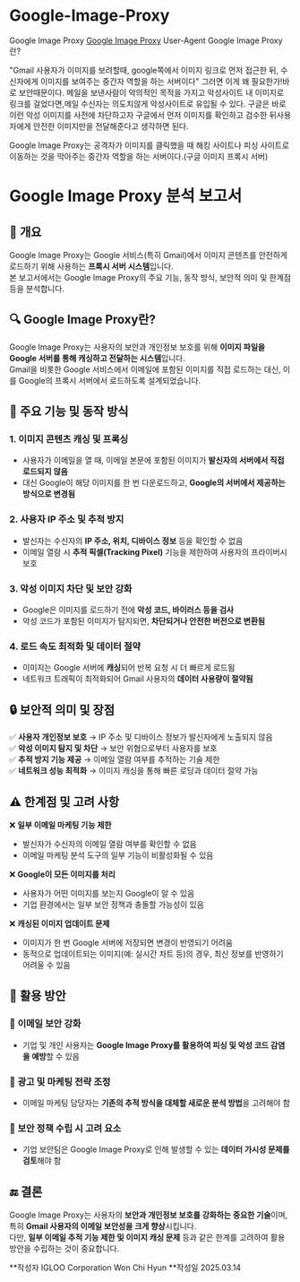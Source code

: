 # Google-Image-Proxy
Google Image Proxy
[Google Image Proxy](https://tomatohj.tistory.com/45)
User-Agent Google Image Proxy 란?

"Gmail 사용자가 이미지를 보려할때, google쪽에서 이미지 링크로 먼저 접근한 뒤, 수신자에게 이미지를 보여주는 중간자 역할을 하는 서버이다"
그러면 이게 왜 필요한가!바로 보안때문이다.
메일을 보낸사람이 악의적인 목적을 가지고 악성사이트 내 이미지로 링크를 걸었다면,메일 수신자는 의도치않게 악성사이트로 유입될 수 있다. 구글은 바로 이런 악성 이미지를 사전에 차단하고자 구글에서 먼저 이미지를 확인하고 검수한 뒤사용자에게 안전한 이미지만을 전달해준다고 생각하면 된다.

Google Image Proxy는 공격자가 이미지를 클릭했을 때 해킹 사이트나 피싱 사이트로 이동하는 것을 막아주는 중간자 역할을 하는 서버이다.(구글 이미지 프록시 서버)

# Google Image Proxy 분석 보고서  

## 📌 개요  
Google Image Proxy는 Google 서비스(특히 Gmail)에서 이미지 콘텐츠를 안전하게 로드하기 위해 사용하는 **프록시 서버 시스템**입니다.  
본 보고서에서는 Google Image Proxy의 주요 기능, 동작 방식, 보안적 의미 및 한계점 등을 분석합니다.  

## 🔍 Google Image Proxy란?  
Google Image Proxy는 사용자의 보안과 개인정보 보호를 위해 **이미지 파일을 Google 서버를 통해 캐싱하고 전달하는 시스템**입니다.  
Gmail을 비롯한 Google 서비스에서 이메일에 포함된 이미지를 직접 로드하는 대신, 이를 Google의 프록시 서버에서 로드하도록 설계되었습니다.  

## 🚀 주요 기능 및 동작 방식  

### 1. **이미지 콘텐츠 캐싱 및 프록싱**  
- 사용자가 이메일을 열 때, 이메일 본문에 포함된 이미지가 **발신자의 서버에서 직접 로드되지 않음**  
- 대신 Google이 해당 이미지를 한 번 다운로드하고, **Google의 서버에서 제공하는 방식으로 변경됨**  

### 2. **사용자 IP 주소 및 추적 방지**  
- 발신자는 수신자의 **IP 주소, 위치, 디바이스 정보** 등을 확인할 수 없음  
- 이메일 열람 시 **추적 픽셀(Tracking Pixel)** 기능을 제한하여 사용자의 프라이버시 보호  

### 3. **악성 이미지 차단 및 보안 강화**  
- Google은 이미지를 로드하기 전에 **악성 코드, 바이러스 등을 검사**  
- 악성 코드가 포함된 이미지가 탐지되면, **차단되거나 안전한 버전으로 변환됨**  

### 4. **로드 속도 최적화 및 데이터 절약**  
- 이미지는 Google 서버에 **캐싱**되어 반복 요청 시 더 빠르게 로드됨  
- 네트워크 트래픽이 최적화되어 Gmail 사용자의 **데이터 사용량이 절약됨**  

## 🔒 보안적 의미 및 장점  

✅ **사용자 개인정보 보호** → IP 주소 및 디바이스 정보가 발신자에게 노출되지 않음  
✅ **악성 이미지 탐지 및 차단** → 보안 위협으로부터 사용자를 보호  
✅ **추적 방지 기능 제공** → 이메일 열람 여부를 추적하는 기술 제한  
✅ **네트워크 성능 최적화** → 이미지 캐싱을 통해 빠른 로딩과 데이터 절약 가능  

## ⚠️ 한계점 및 고려 사항  

❌ **일부 이메일 마케팅 기능 제한**  
   - 발신자가 수신자의 이메일 열람 여부를 확인할 수 없음  
   - 이메일 마케팅 분석 도구의 일부 기능이 비활성화될 수 있음  

❌ **Google이 모든 이미지를 처리**  
   - 사용자가 어떤 이미지를 보는지 Google이 알 수 있음  
   - 기업 환경에서는 일부 보안 정책과 충돌할 가능성이 있음  

❌ **캐싱된 이미지 업데이트 문제**  
   - 이미지가 한 번 Google 서버에 저장되면 변경이 반영되기 어려움  
   - 동적으로 업데이트되는 이미지(예: 실시간 차트 등)의 경우, 최신 정보를 반영하기 어려울 수 있음  

## 🏢 활용 방안  

### 📍 **이메일 보안 강화**  
- 기업 및 개인 사용자는 **Google Image Proxy를 활용하여 피싱 및 악성 코드 감염을 예방**할 수 있음  

### 📍 **광고 및 마케팅 전략 조정**  
- 이메일 마케팅 담당자는 **기존의 추적 방식을 대체할 새로운 분석 방법**을 고려해야 함  

### 📍 **보안 정책 수립 시 고려 요소**  
- 기업 보안팀은 Google Image Proxy로 인해 발생할 수 있는 **데이터 가시성 문제를 검토**해야 함  

## 🔚 결론  
Google Image Proxy는 사용자의 **보안과 개인정보 보호를 강화하는 중요한 기술**이며, 특히 **Gmail 사용자의 이메일 보안성을 크게 향상**시킵니다.  
다만, **일부 이메일 추적 기능 제한 및 이미지 캐싱 문제** 등과 같은 한계를 고려하여 활용 방안을 수립하는 것이 중요합니다.  

**작성자 IGLOO Corporation Won Chi Hyun **작성일 2025.03.14
